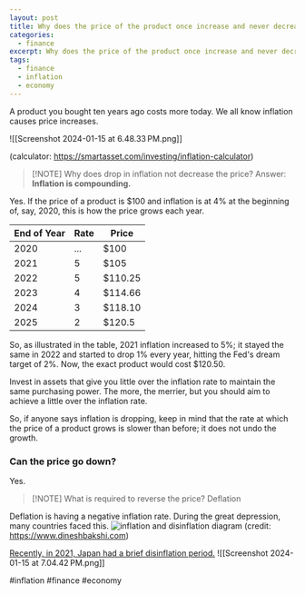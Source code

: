 ```yaml
---
layout: post
title: Why does the price of the product once increase and never decrease?
categories:
  - finance
excerpt: Why does the price of the product once increase and never decrease?
tags:
  - finance
  - inflation
  - economy
---
```


A product you bought ten years ago costs more today. We all know inflation causes price increases. 

![[Screenshot 2024-01-15 at 6.48.33 PM.png]]

(calculator: https://smartasset.com/investing/inflation-calculator)


> [!NOTE] Why does drop in inflation not decrease the price?
> Answer: **Inflation is compounding.**

Yes. If the price of a product is $100 and inflation is at 4% at the beginning of, say, 2020, this is how the price grows each year.

| End of Year | Rate | Price |
| ---- | ---- | ---- |
| 2020 | ... | $100 |
| 2021 | 5 | $105 |
| 2022 | 5 | $110.25 |
| 2023 | 4 | $114.66 |
| 2024 | 3 | $118.10 |
| 2025 | 2 | $120.5 |

So, as illustrated in the table, 2021 inflation increased to 5%; it stayed the same in 2022 and started to drop 1% every year, hitting the Fed's dream target of 2%. Now, the exact product would cost $120.50. 

Invest in assets that give you little over the inflation rate to maintain the same purchasing power. The more, the merrier, but you should aim to achieve a little over the inflation rate.

So, if anyone says inflation is dropping, keep in mind that the rate at which the price of a product grows is slower than before; it does not undo the growth.

### Can the price go down?

Yes.


> [!NOTE] What is required to reverse the price?
> Deflation

Deflation is having a negative inflation rate. During the great depression, many countries faced this. 
![inflation and disinflation diagram](https://www.dineshbakshi.com/images/stories/economics_diagrams/disinflation_graph.png)
(credit: https://www.dineshbakshi.com)

[Recently, in 2021, Japan had a brief disinflation period.](https://ycharts.com/indicators/japan_inflation_rate#:~:text=Japan%20Inflation%20Rate%20is%20at,long%20term%20average%20of%202.42%25.)
![[Screenshot 2024-01-15 at 7.04.42 PM.png]]



#inflation #finance #economy
